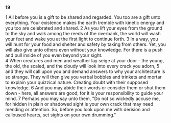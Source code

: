 **19**  
  
1 All before you is a gift to be shared and regarded. You too are a gift unto everything. Your existence makes the earth tremble with kinetic energy and you too are celebrated and shared. 2 As you lift your eyes from the ground to the sky and walk among the reeds of the riverbank, the world will wash your feet and wake you at the first light to continue forth. 3 In a way, you will hunt for your food and shelter and safety by taking from others. Yet, you will also give unto others even without your knowledge. For there is a push and pull inside of you even beyond your sight.  
4 When creatures and men and weather lay seige at your door - the young, the old, the scaled, and the cloudy will look into every crack you adorn, 5 and they will call upon you and demand answers to why your architecture is so strange. They will then give you verbal bobbles and trinkets and mortar to explain your quizzical nature. Creating doubt with their supposed knowledge. 6 And you may abide their words or consider them or shut them down - here, all answers are good, for it is your responsibility to guide your mind. 7 Perhaps you may say unto them, "Do not so wickedly accuse me, for hidden in plain or shadowed sight is your own crack that may need mending or attention. So, before you look upon me with derision and calloused hearts, set sights on your own drumming."
